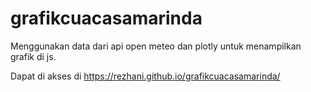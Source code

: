 # grafikcuacasamarinda

Menggunakan data dari api open meteo dan plotly untuk menampilkan grafik di js.

Dapat di akses di https://rezhani.github.io/grafikcuacasamarinda/
